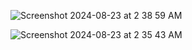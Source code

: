 ![Screenshot 2024-08-23 at 2 38 59 AM](https://github.com/user-attachments/assets/96c528aa-7b4e-4a0e-a153-91af3b6de157)




![Screenshot 2024-08-23 at 2 35 43 AM](https://github.com/user-attachments/assets/9fc2a8bb-8b5b-4d2d-a615-0ebec3026f53)
